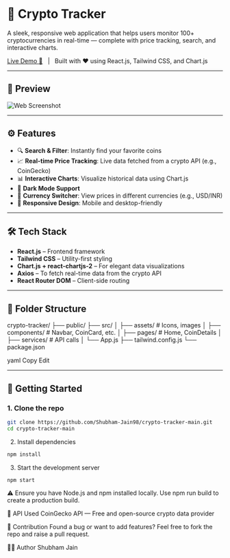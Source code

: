 # 🚀 Crypto Tracker

A sleek, responsive web application that helps users monitor 100+ cryptocurrencies in real-time — complete with price tracking, search, and interactive charts.

[Live Demo 🔗](https://your-deployment-link.com) &nbsp;&nbsp;|&nbsp;&nbsp; Built with ❤️ using React.js, Tailwind CSS, and Chart.js

---

## 📸 Preview

![Web Screenshot]([./public/preview.png](https://coin-tracking-app.netlify.app/))

---

## ⚙️ Features

- 🔍 **Search & Filter**: Instantly find your favorite coins
- 📈 **Real-time Price Tracking**: Live data fetched from a crypto API (e.g., CoinGecko)
- 📊 **Interactive Charts**: Visualize historical data using Chart.js
- 🌙 **Dark Mode Support**
- 💱 **Currency Switcher**: View prices in different currencies (e.g., USD/INR)
- 📱 **Responsive Design**: Mobile and desktop-friendly

---

## 🛠️ Tech Stack

- **React.js** – Frontend framework
- **Tailwind CSS** – Utility-first styling
- **Chart.js + react-chartjs-2** – For elegant data visualizations
- **Axios** – To fetch real-time data from the crypto API
- **React Router DOM** – Client-side routing

---

## 📁 Folder Structure

crypto-tracker/
├── public/
├── src/
│ ├── assets/ # Icons, images
│ ├── components/ # Navbar, CoinCard, etc.
│ ├── pages/ # Home, CoinDetails
│ ├── services/ # API calls
│ └── App.js
├── tailwind.config.js
└── package.json

yaml
Copy
Edit

---

## 🚀 Getting Started

### 1. Clone the repo
```bash
git clone https://github.com/Shubham-Jain98/crypto-tracker-main.git
cd crypto-tracker-main
```
2. Install dependencies
```bash
npm install
```
3. Start the development server
```bash
npm start
```
⚠️ Ensure you have Node.js and npm installed locally. Use npm run build to create a production build.

📡 API Used
CoinGecko API — Free and open-source crypto data provider

🙌 Contribution
Found a bug or want to add features? Feel free to fork the repo and raise a pull request.

👨‍💻 Author
Shubham Jain

